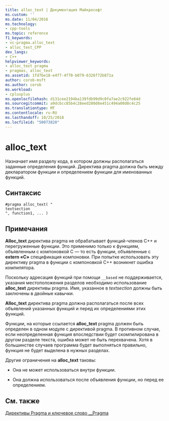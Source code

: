 ```yaml
---
title: alloc_text | Документация Майкрософт
ms.custom: ''
ms.date: 11/04/2016
ms.technology:
- cpp-tools
ms.topic: reference
f1_keywords:
- vc-pragma.alloc_text
- alloc_text_CPP
dev_langs:
- C++
helpviewer_keywords:
- alloc_text pragma
- pragmas, alloc_text
ms.assetid: 1fd7be18-e4f7-4f70-b079-6326f72b871a
author: corob-msft
ms.author: corob
ms.workload:
- cplusplus
ms.openlocfilehash: d131cee2194ba139fdb99d9c0fa7ae2c922fe84d
ms.sourcegitcommit: a9dcbcc85b4c28eed280d8e451c494a00d8c4c25
ms.translationtype: MT
ms.contentlocale: ru-RU
ms.lasthandoff: 10/25/2018
ms.locfileid: "50073820"
---
```

# <a name="alloctext"></a>alloc_text
Назначает имя разделу кода, в котором должны располагаться заданные определения функций. Директива pragma должна быть между декларатором функции и определением функции для именованных функций.

## <a name="syntax"></a>Синтаксис

```
#pragma alloc_text( "
textsection
", function1, ... )
```

## <a name="remarks"></a>Примечания

**Alloc_text** директива pragma не обрабатывает функций-членов C++ и перегруженные функции. Это применимо только к функциям, объявленным с компоновкой C — то есть функции, объявленные с **extern «C»** спецификация компоновки. При попытке использовать эту директиву pragma в функции с компоновкой C++ возникнет ошибка компилятора.

Поскольку адресация функций при помощи `__based` не поддерживается, указания местоположения разделов необходимо использование **alloc_text** директивы pragma. Имя, указанное в *textsection* должны быть заключены в двойные кавычки.

**Alloc_text** директива pragma должна располагаться после всех объявлений указанных функций и перед их определениями этих функций.

Функции, на которые ссылается **alloc_text** pragma должен быть определен в одном модуле с директивой pragma. В противном случае, если неопределенная функция впоследствии будет скомпилирована в другом разделе текста, ошибка может не быть перехвачена. Хотя в большинстве случаев программа будет выполняться правильно, функция не будет выделена в нужных разделах.

Другие ограничения на **alloc_text** таковы:

- Она не может использоваться внутри функции.

- Она должна использоваться после объявления функции, но перед ее определением.

## <a name="see-also"></a>См. также

[Директивы Pragma и ключевое слово __Pragma](../preprocessor/pragma-directives-and-the-pragma-keyword.md)